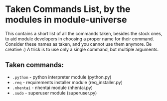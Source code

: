 # Taken Commands List, by the modules in module-universe

This contains a short list of all the commands taken, besides the stock ones, to aid module developers in choosing a proper name for their command. Consider these names as taken, and you cannot use them anymore. Be creative :) A trick is to use only a single command, but multiple arguments.

## Taken commands:

 - ``.python`` - python interpreter module (python.py)
 - ``.req`` - requirements installer module (req_installer.py)
 - ``.nhentai`` - nhentai module (nhentai.py)
 - ``.sudo`` - superuser module (superuser.py)